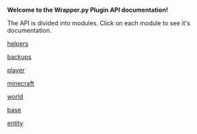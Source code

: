 **Welcome to the Wrapper.py Plugin API documentation!**

The API is divided into modules.  Click on each module to see it's documentation.


[helpers](/documentation/helpers.rst)

[backups](/documentation/backups.rst)

[player](/documentation/player.rst)

[minecraft](/documentation/minecraft.rst)

[world](/documentation/world.rst)

[base](/documentation/base.rst)

[entity](/documentation/entity.rst)

